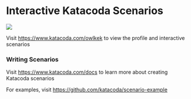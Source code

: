 # Interactive Katacoda Scenarios

[![](http://shields.katacoda.com/katacoda/owlkek/count.svg)](https://www.katacoda.com/owlkek "Get your profile on Katacoda.com")

Visit https://www.katacoda.com/owlkek to view the profile and interactive scenarios

### Writing Scenarios
Visit https://www.katacoda.com/docs to learn more about creating Katacoda scenarios

For examples, visit https://github.com/katacoda/scenario-example
